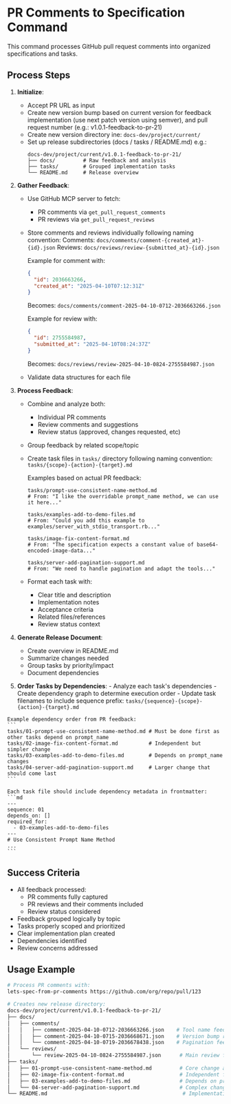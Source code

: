 # PR Comments to Specification Command

This command processes GitHub pull request comments into organized specifications and tasks.

## Process Steps

1. **Initialize**:
   - Accept PR URL as input
   - Create new version bump based on current version for feedback implementation (use next patch version using semver), and pull request number (e.g.: v1.0.1-feedback-to-pr-21)
   - Create new version directory ine: `docs-dev/project/current/`
   - Set up release subdirectories (docs / tasks / README.md) e.g.:
     ```
     docs-dev/project/current/v1.0.1-feedback-to-pr-21/
     ├── docs/         # Raw feedback and analysis
     ├── tasks/        # Grouped implementation tasks
     └── README.md     # Release overview
     ```

2. **Gather Feedback**:
   - Use GitHub MCP server to fetch:
     - PR comments via `get_pull_request_comments`
     - PR reviews via `get_pull_request_reviews`
   - Store comments and reviews individually following naming convention:
     Comments: `docs/comments/comment-{created_at}-{id}.json`
     Reviews: `docs/reviews/review-{submitted_at}-{id}.json`

     Example for comment with:
     ```json
     {
       "id": 2036663266,
       "created_at": "2025-04-10T07:12:31Z"
     }
     ```
     Becomes: `docs/comments/comment-2025-04-10-0712-2036663266.json`

     Example for review with:
     ```json
     {
       "id": 2755584987,
       "submitted_at": "2025-04-10T08:24:37Z"
     }
     ```
     Becomes: `docs/reviews/review-2025-04-10-0824-2755584987.json`

   - Validate data structures for each file

3. **Process Feedback**:
   - Combine and analyze both:
     - Individual PR comments
     - Review comments and suggestions
     - Review status (approved, changes requested, etc)
   - Group feedback by related scope/topic
   - Create task files in `tasks/` directory following naming convention:
     `tasks/{scope}-{action}-{target}.md`

     Examples based on actual PR feedback:
     ```
     tasks/prompt-use-consistent-name-method.md
     # From: "I like the overridable prompt_name method, we can use it here..."

     tasks/examples-add-to-demo-files.md
     # From: "Could you add this example to examples/server_with_stdio_transport.rb..."

     tasks/image-fix-content-format.md
     # From: "The specification expects a constant value of base64-encoded-image-data..."

     tasks/server-add-pagination-support.md
     # From: "We need to handle pagination and adapt the tools..."
     ```
   - Format each task with:
     - Clear title and description
     - Implementation notes
     - Acceptance criteria
     - Related files/references
     - Review status context

4. **Generate Release Document**:
   - Create overview in README.md
   - Summarize changes needed
   - Group tasks by priority/impact
   - Document dependencies

  5. **Order Tasks by Dependencies**:
    - Analyze each task's dependencies
    - Create dependency graph to determine execution order
    - Update task filenames to include sequence prefix: `tasks/{sequence}-{scope}-{action}-{target}.md`

    Example dependency order from PR feedback:
    ```
    tasks/01-prompt-use-consistent-name-method.md # Must be done first as other tasks depend on prompt_name
    tasks/02-image-fix-content-format.md          # Independent but simpler change
    tasks/03-examples-add-to-demo-files.md        # Depends on prompt_name changes
    tasks/04-server-add-pagination-support.md     # Larger change that should come last
    ```

    Each task file should include dependency metadata in frontmatter:
    ```md
    ---
    sequence: 01
    depends_on: []
    required_for:
      - 03-examples-add-to-demo-files
    ---
    # Use Consistent Prompt Name Method
    ...
    ```

## Success Criteria

- All feedback processed:
  - PR comments fully captured
  - PR reviews and their comments included
  - Review status considered
- Feedback grouped logically by topic
- Tasks properly scoped and prioritized
- Clear implementation plan created
- Dependencies identified
- Review concerns addressed

## Usage Example

```bash
# Process PR comments with:
lets-spec-from-pr-comments https://github.com/org/repo/pull/123

# Creates new release directory:
docs-dev/project/current/v1.0.1-feedback-to-pr-21/
├── docs/
│   ├── comments/
│   │   ├── comment-2025-04-10-0712-2036663266.json    # Tool name feedback
│   │   ├── comment-2025-04-10-0715-2036668671.json    # Version bump request
│   │   └── comment-2025-04-10-0719-2036678438.json    # Pagination feedback
│   └── reviews/
│       └── review-2025-04-10-0824-2755584987.json      # Main review feedback
├── tasks/
│   ├── 01-prompt-use-consistent-name-method.md         # Core change affecting other tasks
│   ├── 02-image-fix-content-format.md                  # Independent formatting fix
│   ├── 03-examples-add-to-demo-files.md                # Depends on prompt_name implementation
│   └── 04-server-add-pagination-support.md             # Complex change to come last
└── README.md                                            # Implementation overview
```
